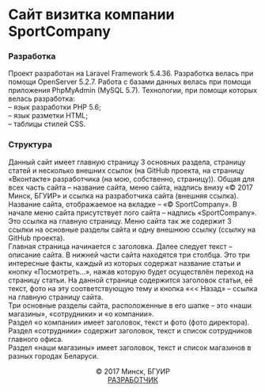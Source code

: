 <h1>Сайт визитка компании SportCompany</h1>
<h3>Разработка</h3>
<p>
  Проект разработан на Laravel Framework 5.4.36. Разработка велась при помощи OpenServer 5.2.7. Работа с базами данных велась при помощи приложения PhpMyAdmin (MySQL 5.7). Технологии, при помощи которых велась разработка:<br>
	– язык разработки PHP 5.6;<br>
	– язык разметки HTML; <br>
	– таблицы стилей CSS.
</p>
<h3>Структура</h3>
<p>
Данный сайт имеет главную страницу 3 основных раздела, страницу статей и несколько внешних ссылок (на GitHub проекта, на страницу «Вконтакте» разработчика (на мою, собственно, страницу)). Общая для всех часть сайта – название сайта, меню сайта, надпись внизу «© 2017 Минск, БГУИР» и ссылка на разработчика сайта (внешняя ссылка). Название сайта, отображаемое на вкладке – «© SportCompany». В начале меню сайта присутствует лого сайта – надпись «SportCompany». Это ссылка на главную страницу.  Меню сайта так же содержит 3 ссылки на основные разделы сайта и одну внешнюю ссылку (ссылку на GitHub проекта). <br>
Главная страница начинается с заголовка. Далее следует текст – описание сайта. В нижней части сайта находятся три столбца. Это три интересные факты, каждый из которых содержат название статьи и кнопку «Посмотреть…», нажав которую будет осуществлён переход на страницу статьи. На данной странице содержится заголовок статьи, её текст, фото на эту соответствующую тему и кнопка «<< Назад» – ссылка на главную страницу сайта.<br>
Три основные разделы сайта, расположенные в его шапке – это «наши магазины», «сотрудники» и «о компании». <br>
Раздел «о компании» имеет заголовок, текст и фото (фото директора). <br>
Раздел «сотрудники» содержит заголовок, текст и список сотрудников главного офиса.<br>
Раздел «наши магазины» имеет заголовок, текст и список магазинов в разных городах Беларуси.
</p>
<footer>
	<p align = 'center'>
		&copy; 2017 Минск, БГУИР
		<br>
		<a href="https://vk.com/forever_best_in_the_world">РАЗРАБОТЧИК</a>
	</p>
</footer>
